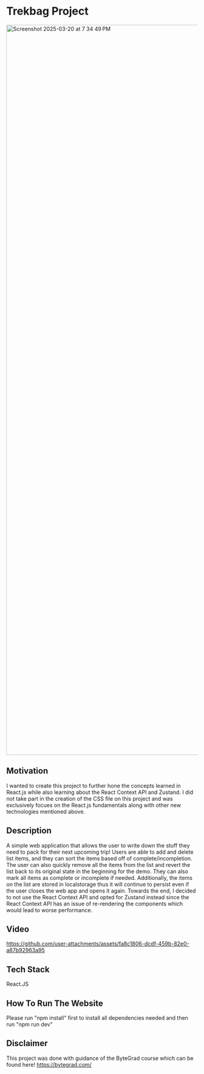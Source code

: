 # Trekbag Project

<img width="1919" alt="Screenshot 2025-03-20 at 7 34 49 PM" src="https://github.com/user-attachments/assets/58657cc8-716b-4aa2-ad8a-e5882dc19742" />

## Motivation

I wanted to create this project to further hone the concepts learned in React.js while also learning about the React Context API and Zustand. I did not take part in the creation of the CSS file on this project and was exclusively focues on the React.js fundamentals along with other new technologies mentioned above.

## Description

A simple web application that allows the user to write down the stuff they need to pack for their next upcoming trip! Users are able to add and delete list items, and they can sort the items based off of complete/incompletion. The user can also quickly remove all the items from the list and revert the list back to its original state in the beginning for the demo. They can also mark all items as complete or incomplete if needed. Additionally, the items on the list are stored in localstorage thus it will continue to persist even if the user closes the web app and opens it again. Towards the end, I decided to not use the React Context API and opted for Zustand instead since the React Context API has an issue of re-rendering the components which would lead to worse performance.

## Video

https://github.com/user-attachments/assets/fa8c1806-dcdf-459b-82e0-a87b92963a95

## Tech Stack

React.JS

## How To Run The Website

Please run "npm install" first to install all dependencies needed and then run "npm run dev"

## Disclaimer
 
This project was done with guidance of the ByteGrad course which can be found here! https://bytegrad.com/
